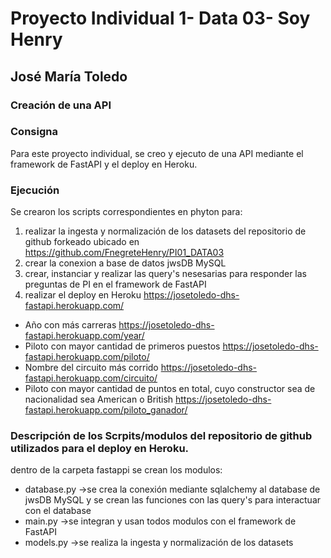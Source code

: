 # Proyecto Individual 1- Data 03- Soy Henry
## José María Toledo

### Creación de una API


### Consigna
Para este proyecto individual, se creo y ejecuto de una API mediante el framework de FastAPI y el deploy en Heroku.

### Ejecución
Se crearon los scripts correspondientes en phyton para:
1. realizar la ingesta y normalización de los datasets del repositorio de github forkeado ubicado en https://github.com/FnegreteHenry/PI01_DATA03
2. crear la conexion a base de datos jwsDB MySQL
3. crear, instanciar y realizar las query's nesesarias para responder las preguntas de PI en el framework de FastAPI
4. realizar el deploy en Heroku https://josetoledo-dhs-fastapi.herokuapp.com/
- Año con más carreras https://josetoledo-dhs-fastapi.herokuapp.com/year/
- Piloto con mayor cantidad de primeros puestos https://josetoledo-dhs-fastapi.herokuapp.com/piloto/
- Nombre del circuito más corrido https://josetoledo-dhs-fastapi.herokuapp.com/circuito/
- Piloto con mayor cantidad de puntos en total, cuyo constructor sea de nacionalidad sea American o British https://josetoledo-dhs-fastapi.herokuapp.com/piloto_ganador/


  
### Descripción de los Scrpits/modulos del repositorio de github utilizados para el deploy en Heroku.

dentro de la carpeta fastappi se crean los modulos:

- database.py ->se crea la conexión mediante sqlalchemy al database de jwsDB MySQL y se crean las funciones con las query's para interactuar con el database
- main.py     ->se integran y usan todos modulos con el framework de FastAPI
- models.py   ->se realiza la ingesta y normalización de los datasets





